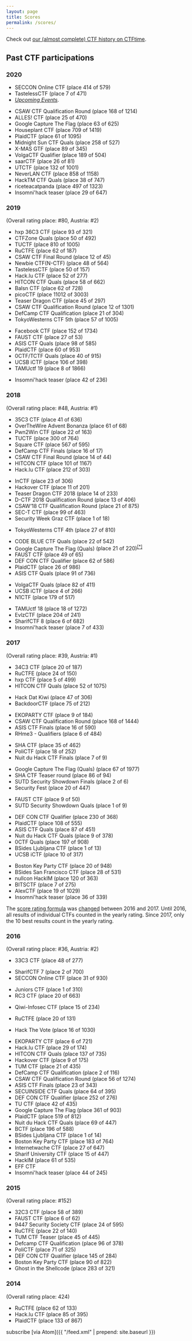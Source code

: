 ```yaml
---
layout: page
title: Scores
permalink: /scores/
---
```


Check out [our (almost complete) CTF history on CTFtime](https://ctftime.org/team/8323).


## Past CTF participations

<!-- generated using scripts/getPastCTFs.py  -->
  
### 2020
  <!-- place 253 (92.265 points) -->
  * SECCON  Online CTF <span class="discreet">(place 414 of 579)</span>
  * TastelessCTF <span class="discreet">(place 7 of 471)</span>
  * [*Upcoming Events*](https://ctftime.org/event/list/upcoming).
  <!-- place 267 (80.752 points) -->
  * CSAW CTF Qualification Round <span class="discreet">(place 168 of 1214)</span>
  * ALLES! CTF <span class="discreet">(place 25 of 470)</span>
  * Google Capture The Flag <span class="discreet">(place 63 of 625)</span>
  * Houseplant CTF <span class="discreet">(place 709 of 1419)</span>
  * PlaidCTF <span class="discreet">(place 61 of 1095)</span>
  * Midnight Sun CTF  Quals <span class="discreet">(place 258 of 527)</span>
  * X-MAS GTF <span class="discreet">(place 89 of 345)</span>
  * VolgaCTF  Qualifier <span class="discreet">(place 189 of 504)</span>
  * saarCTF <span class="discreet">(place 26 of 81)</span>
  * UTCTF <span class="discreet">(place 132 of 1001)</span>
  * NeverLAN CTF <span class="discreet">(place 858 of 1158)</span>
  * HackTM CTF Quals <span class="discreet">(place 38 of 747)</span>
  * riceteacatpanda <span class="discreet">(place 497 of 1323)</span>
  * Insomni'hack teaser <span class="discreet">(place 29 of 647)</span>

### 2019
(Overall rating place: #80, Austria: #2)
  <!-- place 80 (227.992 points) -->
  * hxp 36C3 CTF <span class="discreet">(place 93 of 321)</span>
  * CTFZone  Quals <span class="discreet">(place 50 of 492)</span>
  * TUCTF <span class="discreet">(place 810 of 1005)</span>
  * RuCTFE <span class="discreet">(place 62 of 187)</span>
  * CSAW CTF Final Round <span class="discreet">(place 12 of 45)</span>
  * Newbie CTF(N-CTF) <span class="discreet">(place 48 of 564)</span>
  * TastelessCTF <span class="discreet">(place 50 of 157)</span>
  * Hack.lu CTF <span class="discreet">(place 52 of 277)</span>
  * HITCON CTF  Quals <span class="discreet">(place 58 of 662)</span>
  * Balsn CTF <span class="discreet">(place 62 of 728)</span>
  * picoCTF <span class="discreet">(place 11012 of 3003)</span>
  * Teaser Dragon CTF <span class="discreet">(place 45 of 297)</span>
  * CSAW CTF Qualification Round <span class="discreet">(place 12 of 1301)</span>
  * DefCamp CTF Qualification <span class="discreet">(place 21 of 304)</span>
  * TokyoWesterns CTF 5th <span class="discreet">(place 57 of 1005)</span>
  <!-- place 118 (122.849 points) -->
  * Facebook CTF <span class="discreet">(place 152 of 1734)</span>
  * FAUST CTF <span class="discreet">(place 27 of 53)</span>
  * ASIS CTF Quals <span class="discreet">(place 98 of 585)</span>
  * PlaidCTF <span class="discreet">(place 60 of 953)</span>
  * 0CTF/TCTF  Quals <span class="discreet">(place 40 of 915)</span>
  * UCSB iCTF <span class="discreet">(place 106 of 398)</span>
  * TAMUctf 19 <span class="discreet">(place 8 of 1866)</span>
  <!-- place 395 (6.594 points) -->
  * Insomni'hack teaser <span class="discreet">(place 42 of 236)</span>

### 2018
(Overall rating place: #48, Austria: #1)
  <!-- place 68 (206.564 points) -->
  * 35C3 CTF <span class="discreet">(place 41 of 636)</span>
  * OverTheWire Advent Bonanza <span class="discreet">(place 61 of 68)</span>
  * Pwn2Win CTF <span class="discreet">(place 22 of 163)</span>
  * TUCTF <span class="discreet">(place 300 of 764)</span>
  * Square CTF <span class="discreet">(place 567 of 595)</span>
  * DefCamp CTF Finals <span class="discreet">(place 16 of 17)</span>
  * CSAW CTF Final Round <span class="discreet">(place 14 of 44)</span>
  * HITCON CTF <span class="discreet">(place 101 of 1167)</span>
  * Hack.lu CTF <span class="discreet">(place 212 of 303)</span>
  <!-- place 47 (192.298 points) -->
  * InCTF <span class="discreet">(place 23 of 306)</span>
  * Hackover CTF <span class="discreet">(place 11 of 201)</span>
  * Teaser Dragon CTF 2018 <span class="discreet">(place 14 of 233)</span>
  * D-CTF 2018 Qualification Round <span class="discreet">(place 13 of 406)</span>
  * CSAW’18 CTF Qualification Round <span class="discreet">(place 21 of 875)</span>
  * SEC-T CTF <span class="discreet">(place 99 of 463)</span>
  * Security Week Graz CTF <span class="discreet">(place 1 of 18)</span>
  <!-- place 53 (151.720 points) -->
  * TokyoWesterns CTF 4th <span class="discreet">(place 27 of 810)</span>
  <!-- place 66 (129.476 points) -->
  * CODE BLUE CTF  Quals <span class="discreet">(place 22 of 542)</span>
  * Google Capture The Flag  (Quals) <span class="discreet">(place 21 of 220)<sup><a href="https://twitter.com/stefanmore/status/1011087068745912325">[*]</a></sup></span>
  * FAUST CTF <span class="discreet">(place 49 of 65)</span>
  * DEF CON CTF Qualifier <span class="discreet">(place 62 of 586)</span>
  * PlaidCTF <span class="discreet">(place 26 of 986)</span>
  * ASIS CTF Quals <span class="discreet">(place 91 of 736)</span>
  <!-- place 71 (75.921 points) -->
  * VolgaCTF  Quals <span class="discreet">(place 82 of 411)</span>
  * UCSB iCTF <span class="discreet">(place 4 of 266)</span>
  * N1CTF <span class="discreet">(place 179 of 517)</span>
  <!-- place 33 (49.735 points) -->
  * TAMUctf 18 <span class="discreet">(place 18 of 1272)</span>
  * EvlzCTF <span class="discreet">(place 204 of 241)</span>
  * SharifCTF 8 <span class="discreet">(place 6 of 682)</span>
  * Insomni'hack teaser <span class="discreet">(place 7 of 433)</span>

### 2017 
(Overall rating place: #39, Austria: #1)
  <!-- place 39 (224.325 points) -->
  * 34C3 CTF <span class="discreet">(place 20 of 187)</span>
  * RuCTFE <span class="discreet">(place 24 of 150)</span>
  * hxp CTF <span class="discreet">(place 5 of 499)</span>
  * HITCON CTF  Quals <span class="discreet">(place 52 of 1075)</span>
  <!-- place 31 (213.530 points) -->
  * Hack Dat Kiwi <span class="discreet">(place 47 of 306)</span>
  * BackdoorCTF <span class="discreet">(place 75 of 212)</span>
  <!-- place 28 (199.550 points) -->
  * EKOPARTY CTF <span class="discreet">(place 9 of 184)</span>
  * CSAW CTF Qualification Round <span class="discreet">(place 168 of 1444)</span>
  * ASIS CTF Finals <span class="discreet">(place 16 of 590)</span>
  * RHme3 - Qualifiers <span class="discreet">(place 6 of 484)</span>
  <!-- place 39 (153.723 points) -->
  * SHA CTF <span class="discreet">(place 35 of 462)</span>
  * PoliCTF <span class="discreet">(place 18 of 252)</span>
  * Nuit du Hack CTF Finals <span class="discreet">(place 7 of 9)</span>
  <!-- place 36 (152.323 points) -->
  * Google Capture The Flag (Quals) <span class="discreet">(place 67 of 1977)</span>
  * SHA CTF Teaser round <span class="discreet">(place 86 of 94)</span>
  * SUTD Security Showdown Finals <span class="discreet">(place 2 of 6)</span>
  * Security Fest <span class="discreet">(place 20 of 447)</span>
  <!-- place 40 (135.219 points), (before FAUST voting completed) -->
  * FAUST CTF <span class="discreet">(place 9 of 50)</span>
  * SUTD Security Showdown Quals <span class="discreet">(place 1 of 9)</span>
  <!-- place 37 (135.219 points) -->
  * DEF CON CTF Qualifier <span class="discreet">(place 230 of 368)</span>
  * PlaidCTF <span class="discreet">(place 108 of 555)</span>
  * ASIS CTF Quals <span class="discreet">(place 87 of 451)</span>
  * Nuit du Hack CTF Quals <span class="discreet">(place 9 of 378)</span>
  * 0CTF  Quals <span class="discreet">(place 197 of 908)</span>
  * BSides Ljubljana CTF <span class="discreet">(place 1 of 13)</span>
  * UCSB iCTF <span class="discreet">(place 10 of 317)</span>
  <!-- place 17 (78.738 points) -->
  * Boston Key Party CTF <span class="discreet">(place 20 of 948)</span>
  * BSides San Francisco CTF <span class="discreet">(place 28 of 531)</span>
  * nullcon HackIM <span class="discreet">(place 120 of 363)</span>
  * BITSCTF <span class="discreet">(place 7 of 275)</span>
  * AlexCTF <span class="discreet">(place 19 of 1029)</span>
  * Insomni'hack teaser <span class="discreet">(place 36 of 339)</span>

The [score rating formula](https://ctftime.org/rating-formula/) was [changed](https://github.com/ctftime/ctftime.org/issues/40) between 2016 and 2017.
Until 2016, all results of individual CTFs counted in the yearly rating.
Since 2017, only the 10 best results count in the yearly rating.


### 2016 
(Overall rating place: #36, Austria: #2)
  <!-- place 36 (333.244 points) -->
  * 33C3 CTF <span class="discreet">(place 48 of 277)</span>
  <!-- place 38 (293.092 points) -->
  * SharifCTF 7 <span class="discreet">(place 2 of 700)</span>
  * SECCON Online CTF <span class="discreet">(place 31 of 930)</span>
  <!-- place 47 (246.418 points) -->
  * Juniors CTF <span class="discreet">(place 1 of 310)</span>
  * RC3 CTF <span class="discreet">(place 20 of 663)</span>
  <!-- place 49 (233.160 points) -->
  * Qiwi-Infosec CTF <span class="discreet">(place 15 of 234)</span>
  <!-- place 51 (224.200 points) -->
  * RuCTFE <span class="discreet">(place 20 of 131)</span>
  <!-- place 51 (209.993 points) -->
  * Hack The Vote <span class="discreet">(place 16 of 1030)</span>
  <!-- place 53 (198.005 points) -->
  * EKOPARTY CTF <span class="discreet">(place 6 of 721)</span>
  * Hack.lu CTF <span class="discreet">(place 29 of 174)</span>
  * HITCON CTF  Quals <span class="discreet">(place 137 of 735)</span>
  * Hackover CTF <span class="discreet">(place 9 of 175)</span>
  * TUM CTF <span class="discreet">(place 21 of 435)</span>
  * DefCamp CTF Qualification <span class="discreet">(place 2 of 116)</span>
  * CSAW CTF Qualification Round <span class="discreet">(place 56 of 1274)</span>
  * ASIS CTF Finals <span class="discreet">(place 23 of 343)</span>
  * SECUINSIDE CTF Quals <span class="discreet">(place 64 of 395)</span>
  * DEF CON CTF Qualifier <span class="discreet">(place 252 of 276)</span>
  * TU CTF <span class="discreet">(place 42 of 435)</span>
  * Google Capture The Flag <span class="discreet">(place 361 of 903)</span>
  * PlaidCTF <span class="discreet">(place 519 of 812)</span>
  * Nuit du Hack CTF Quals <span class="discreet">(place 69 of 447)</span>
  * BCTF <span class="discreet">(place 196 of 588)</span>
  * BSides Ljubljana CTF <span class="discreet">(place 1 of 14)</span>
  * Boston Key Party CTF <span class="discreet">(place 183 of 764)</span>
  * Internetwache CTF <span class="discreet">(place 27 of 647)</span>
  * Sharif University CTF <span class="discreet">(place 15 of 447)</span>
  * HackIM  <span class="discreet">(place 61 of 535)</span>
  * EFF CTF
  * Insomni'hack teaser <span class="discreet">(place 44 of 245)</span>

### 2015 
(Overall rating place: #152)
  <!-- place 152 (73.994 points) -->
  * 32C3 CTF <span class="discreet">(place 58 of 389)</span>
  * FAUST CTF <span class="discreet">(place 6 of 62)</span>
  * 9447 Security Society CTF <span class="discreet">(place 24 of 595)</span>
  * RuCTFE <span class="discreet">(place 22 of 140)</span>
  * TUM CTF Teaser <span class="discreet">(place 45 of 445)</span>
  * Defcamp CTF Qualification <span class="discreet">(place 96 of 378)</span>
  * PoliCTF <span class="discreet">(place 71 of 325)</span>
  * DEF CON CTF Qualifier <span class="discreet">(place 145 of 284)</span>
  * Boston Key Party CTF <span class="discreet">(place 90 of 822)</span>
  * Ghost in the Shellcode <span class="discreet">(place 283 of 321)</span>

### 2014 
(Overall rating place: 424)
  <!-- place 424 (22.027 points) -->
  * RuCTFE <span class="discreet">(place 62 of 133)</span>
  * Hack.lu CTF <span class="discreet">(place 85 of 395)</span>
  * PlaidCTF <span class="discreet">(place 133 of 867)</span>


subscribe [via Atom]({{ "/feed.xml" | prepend: site.baseurl }})
